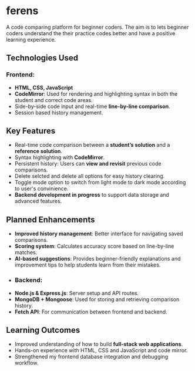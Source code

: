 # ferens
A code comparing platform for beginner coders. The aim is to lets beginner coders understand the their practice codes better and have a positive learning experience.

## Technologies Used

### Frontend:
- **HTML, CSS, JavaScript**
- **CodeMirror**: Used for rendering and highlighting syntax in both the student and correct code areas.
- Side-by-side code input and real-time **line-by-line comparison**.
- Session based history management.

## Key Features
- Real-time code comparison between a **student’s solution** and a **reference solution**.
- Syntax highlighting with **CodeMirror**.
- Persistent history: Users can **view and revisit** previous code comparisons.
- Delete selcted and delete all options for easy history clearing.
- Toggle mode option to switch from light mode to dark mode according to user's convinience. 
- **Backend development in progress** to support data storage and advanced features.

## Planned Enhancements
- **Improved history management**: Better interface for navigating saved comparisons.
- **Scoring system**: Calculates accuracy score based on line-by-line matches.
- **AI-based suggestions**: Provides beginner-friendly explanations and improvement tips to help students learn from their mistakes.
- ### Backend:
- **Node.js & Express.js**: Server setup and API routes.
- **MongoDB + Mongoose**: Used for storing and retrieving comparison history.
- **Fetch API**: For communication between frontend and backend.

## Learning Outcomes
- Improved understanding of how to build **full-stack web applications**.
- Hands-on experience with HTML, CSS and JavaScript and code mirror.
- Strengthened my frontend database integration and debugging workflow.


